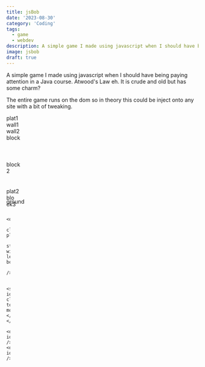 ```yaml
---
title: jsBob
date: '2023-08-30'
category: 'Coding'
tags:
  - game
  - webdev
description: A simple game I made using javascript when I should have being paying attention in a Java course. Atwood's Law eh.
image: jsbob
draft: true
---
```


A simple game I made using javascript when I should have being paying attention in a Java course. Atwood's Law eh. It is crude and old but has some charm?

The entire game runs on the dom so in theory this could be inject onto any site with a bit of tweaking.

<div id="jsBob">
  <div id="view">
    <div id="level" bind:this={level}>
      <div id="player" bind:this={playerModel}>
        <div id="head"><div id="hair" /></div>
        <div id="body" />
        <div id="leg" />
      </div>
      <div bind:this={enemies} />
      <div
        id="plat1"
        class="obstacle platform"
        style="left: 80px; bottom: 80px;"
      >
        plat1
      </div>
      <div id="wall1" class="obstacle wall" style="left: 0px; bottom: 0px;">
        wall1
      </div>
      <div id="wall2" class="obstacle wall" style="right: 0px; bottom: 0px;">
        wall2
      </div>
      <div
        id="block"
        class="obstacle block"
        style="width:40px; height:70px; left:180px; bottom:20px;"
      >
        block
      </div>
      <div
        id="block2"
        class="obstacle block"
        style="width:40px; height:70px; left:230px; bottom:90px;"
      >
        block2
      </div>
      <div
        id="plat2"
        class="obstacle platform"
        style="left: 220px; bottom: 130px;"
      >
        plat2
      </div>
      <div
        id="block3"
        class="obstacle block"
        style="width:25px; height:10px; left:450px; bottom:220px;"
      >
        block3
      </div>
      <div
        id="ground"
        class="obstacle ground"
        style="width:100%; height:20px; bottom:0px;"
      >
        ground
      </div>
      <div
        id="block4"
        class="obstacle wall"
        style="width:10px; height:95px; left:20px; bottom:20px;"
      />

      <div
        class="obstacle platform"
        style="height:10px; width:50px; left:80px; bottom:190px;"
      />

      <span id="help1Show" class="speach">WASD to move!</span>
    </div>

    <div id="deathCount" />
    <div id="fpsCount" />

  </div>
</div>
